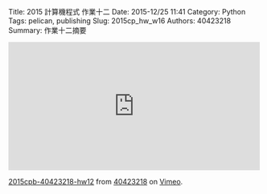 Title: 2015 計算機程式 作業十二
Date: 2015-12/25 11:41
Category: Python
Tags: pelican, publishing
Slug: 2015cp_hw_w16
Authors: 40423218
Summary: 作業十二摘要
<iframe src="https://player.vimeo.com/video/151136933" width="500" height="256" frameborder="0" webkitallowfullscreen mozallowfullscreen allowfullscreen></iframe> <p><a href="https://vimeo.com/151136933">2015cpb-40423218-hw12</a> from <a href="https://vimeo.com/user45523667">40423218</a> on <a href="https://vimeo.com">Vimeo</a>.</p>